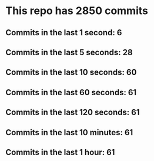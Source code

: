 # This repo has 2850 commits

## Commits in the last 1 second: 6
## Commits in the last 5 seconds: 28
## Commits in the last 10 seconds: 60
## Commits in the last 60 seconds: 61
## Commits in the last 120 seconds: 61
## Commits in the last 10 minutes: 61
## Commits in the last 1 hour: 61
